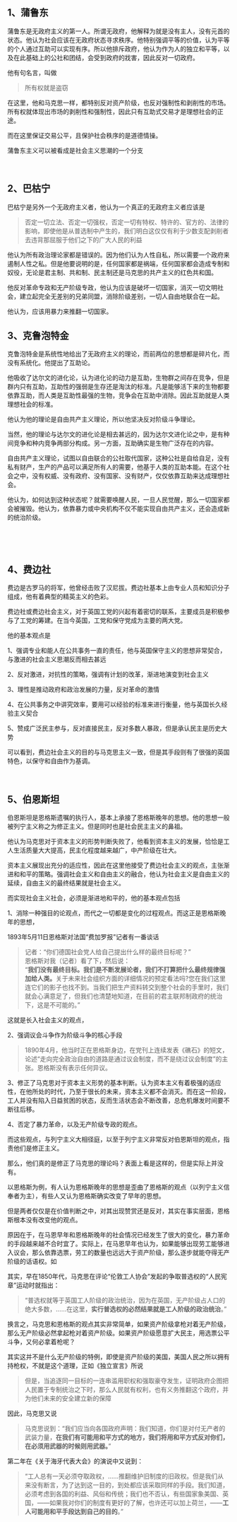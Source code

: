 <h2>1、蒲鲁东</h2><p data-pid="V8YRr-IG">蒲鲁东是无政府主义的第一人。所谓无政府，他解释为就是没有主人，没有元首的状态。他认为社会应该在无政府状态寻求秩序。他特别强调平等的价值，认为平等的个人通过互助可以实现有序。所以他排斥政府，他认为作为人的独立和平等，以及在此基础上的公社和团结，会受到政府的戕害，因此反对一切政府。</p><p data-pid="k1wRAL4D">他有句名言，叫做</p><blockquote data-pid="vX7pJKzl">所有权就是盗窃</blockquote><p data-pid="9SWxE41m">在这里，他和马克思一样，都特别反对资产阶级，也反对强制性和剥削性的市场。所有权就体现出市场的剥削性和强制性，因此只有互助式交易才是理想社会的正途。</p><p data-pid="k-9DlR7n">而在这里保证交易公平，且保护社会秩序的是道德情操。</p><p data-pid="PsMf8R45">蒲鲁东主义可以被看成是社会主义思潮的一个分支</p><p class="ztext-empty-paragraph"><br/></p><h2>2、巴枯宁</h2><p data-pid="fWEFZtaU">巴枯宁是另外一个无政府主义者，他认为一个真正的无政府主义者应该是</p><blockquote data-pid="jbWI8R7O">否定一切立法、否定一切强权，否定一切有特权、特许的、官方的、法律的影响，即使他是从普选制中产生的，我们明白这仅仅有利于少数支配剥削者去违背那屈服于他们之下的广大人民的利益</blockquote><p data-pid="f4a-mwfS">他认为所有政治理论家都是错误的。因为他们认为人性自私，所以需要一个政府来遏制人性之私。但是他要说明的是，任何国家都是祸端，任何国家都会造成专制和奴役，无论是君主制、共和制、民主制还是马克思的共产主义的红色共和国。</p><p data-pid="uQr7RbFP">他反对革命专政和无产阶级专政，他认为应该是破坏一切国家，消灭一切文明社会，建立起完全无差别的兄弟同盟，消除阶级差别，一切人自由地联合在一起。</p><p data-pid="qDooxNaE">他认为，应该用暴力来推翻一切国家。</p><h2>3、克鲁泡特金</h2><p data-pid="BGdimPcz">克鲁泡特金是系统性地给出了无政府主义的理论，而前两位的思想都是碎片化，而没有系统化。他提出了互助论。</p><p data-pid="vpOQ5K_S">他吸收了达尔文的进化论，认为进化论的动力是互助，生物群之间存在竞争，但是群内只有互助，互助性的强弱是生存还是淘汰的标准。凡是能够活下来的生物都要依靠互助，而人类是互助性最强的生物，竞争会在互助中消除。因此互助就是人类理想社会的标准。</p><p data-pid="EhZS2Lwd">他认为他的理论是自由共产主义理论，所以他坚决反对阶级斗争理论。</p><p data-pid="fKwLlkUf">当然，他的理论与达尔文的进化论是相去甚远的，因为达尔文进化论之中，是有种间竞争和种内竞争两部分构成。另一方面，互助确实是生物广泛存在的内容。</p><p data-pid="7823xVoO">自由共产主义理论，试图以自由联合的公社取代国家，这种公社是自给自足，没有私有财产，生产的产品可以满足所有人的需要，他基于人类的互助本能。在这个社会之中，没有权威、没有政府、没有国家、没有财产，仅仅依靠互助来达成理想社会。</p><p data-pid="q__u0Ysr">他认为，如何达到这种状态呢？就需要唤醒人民，一旦人民觉醒，那么一切国家都会被摧毁。他认为，依靠暴力或中央机构不仅不能实现自由共产主义，还会造成新的统治阶级。</p><p class="ztext-empty-paragraph"><br/></p><p class="ztext-empty-paragraph"><br/></p><h2>4、费边社</h2><p data-pid="Yo8zRwYT">费边是古罗马的将军，他曾经击败了汉尼拔。费边社基本上由专业人员和知识分子组成，他有着典型的精英主义的色彩。</p><p data-pid="yTvCzy_d">费边社或费边社会主义，对于英国工党的兴起有着密切的联系，主要成员是积极参与了工党的筹建。在当今英国，工党和保守党成为主要的两大党。</p><p data-pid="-skpSUi7">他的基本观点是</p><p data-pid="_aL_UQwc">1、强调专业和能人在公共事务一直的责任，他与英国保守主义的思想非常契合，与激进的社会主义思潮反而相去甚远</p><p data-pid="Ef06M7-_">2、反对激进，对抗性的策略，强调有计划的改革，渐进地演变到社会主义</p><p data-pid="1K07mzSc">3、理性是推动政府和政治发展的力量，反对革命的激情</p><p data-pid="eZP3-MyE">4、在公共事务之中讲究效率，要用可以经验的标准来进行衡量，他与英国长久经验主义契合</p><p data-pid="_YlcaOoy">5、赞成广泛民主参与，反对直接民主，反对多数人暴政，但是承认民主是历史大势</p><p data-pid="XqbzBdZX">可以看到，费边社会主义的目的与马克思主义一致，但是其手段则有了很强的英国特色，以保守和自由作为基调。</p><p class="ztext-empty-paragraph"><br/></p><h2>5、伯恩斯坦</h2><p data-pid="LWBM9Wft">伯恩斯坦是恩格斯遗嘱的执行人，基本上承接了恩格斯晚年的思想。他的思想一般被列宁主义称之为修正主义。但是同时也是社会民主主义的鼻祖。</p><p data-pid="dmkjjCJF">他认为马克思对于资本主义的形势判断失败了，他看到资本主义的发展，恰恰是工人生活质量大大提高，民主化程度越来越广，中产阶级在壮大。</p><p data-pid="zVV27y0P">资本主义展现出充分的适应性，因此在这里他接受了费边社会主义的观点，主张渐进和和平的策略。强调社会主义和自由主义的融合，他认为社会主义是自由主义的延续，自由主义的最终结果就是社会主义。</p><p data-pid="_pMBEzaF">而实现社会主义社会，必须是渐进地和平的，他的基本观点包括</p><p data-pid="RLCuo6TM">1、消除一种强目的论观点，而代之一切都是变化的过程观点。而这正是恩格斯晚年的思想，</p><p data-pid="WhisAhv4">1893年5月11日恩格斯对法国“费加罗报”记者有一番谈话</p><blockquote data-pid="mdsQxHeO">记者：“你们德国社会党人给自己提出什么样的最终目标呢？”<br/>恩格斯对我（记者）看了下，然后说：<br/>“<b>我们没有最终目标。我们是不断发展论者，我们不打算把什么最终规律强加给人类。</b>关于未来社会组织方面的详细情况的预定看法吗?您在我们这里连它们的影子也找不到。当我们把生产资料转交到整个社会的手里时，我们就会心满意足了，但我们也清楚地知道，在目前的君主联邦制政府的统治下，这是不可能的。”</blockquote><p data-pid="F5Af8tWk">这就是长入社会主义的观点，</p><p data-pid="AUnvgEk5">2、强调议会斗争作为阶级斗争的核心手段</p><blockquote data-pid="d5FkSQEv">1890年4月，他当时正在恩格斯身边，在党刊上连续发表《礁石》的短文，论述“走向完全政治自由的道路是通过议会制度，而不是绕过议会制度”的主张。恩格斯没有表示任何异议。</blockquote><p data-pid="nFLKxZqD">3、修正了马克思对于资本主义形势的基本判断。认为资本主义有着极强的适应性，在他所处的时代，乃至于很长的未来，资本主义都不会消灭。而在这一阶段，工人并没有陷入日益贫困的状态，反而生活状态会不断改善，总危机爆发时间要不断往后移。</p><p data-pid="KsxCDEIv">4、否定了暴力革命，以及无产阶级专政的观点。</p><p data-pid="nSkMZd5_">而这些观点，与列宁主义大相径庭，以至于列宁主义非常反对伯恩斯坦的观点，指责他们是修正主义。</p><p data-pid="evCfMQH0">那么，他们真的是修正了马克思的理论吗？表面上看是这样的，但是实际上并没有。</p><p data-pid="nTQ4FEy9">以恩格斯为例，有人认为恩格斯晚年的思想是歪曲了恩格斯的观点（以列宁主义信奉者为主），有些人又认为恩格斯确实改变了早年的思想。</p><p data-pid="4anbIRDr">但是两者仅仅是在价值判断之中，对其出现赞赏还是反对，其实在事实层面，恩格斯根本没有改变他的观点。</p><p data-pid="8RGdXZUN">原因在于，在马恩早年和恩格斯晚年的社会情况已经发生了很大的变化，暴力革命的手段越来越不合时宜了。实际上，在马恩早年也认为，如果能够出现劳工能够进入议会，那么依靠选票，劳工的数量也远远大于资产阶级，那么逐步就能夺得无产阶级的话语权。如</p><p data-pid="fH_iN4Ux">其实，早在1850年代，马克思在评论“伦敦工人协会”发起的争取普选权的“人民宪章”运动时就指出：</p><blockquote data-pid="NEUYGg0Q">“普选权就等于英国工人阶级的政治统治，因为在英国，无产阶级占人口的绝大多数，……在这里，<b>实行普选权的必然结果就是工人阶级的政治统治</b>。”</blockquote><p data-pid="_Y0ouyE8">换言之，马克思和恩格斯的观点其实非常简单，如果资产阶级拿枪对着无产阶级，那么无产阶级必然拿起枪对着资产阶级。如果资产阶级愿意扩大民主，用选票公平斗争，又何必拿着枪呢？</p><p data-pid="BYl0O9kA">其实这并不是什么无产阶级的特例，即使是资产阶级的美国，美国人民之所以拥有持枪权，不就是这个道理，正如《独立宣言》所说</p><blockquote data-pid="5DRQAKk2">但是，当追逐同一目标的一连串滥用职权和强取豪夺发生，证明政府企图把人民置于专制统治之下时，那么人民就有权利，也有义务推翻这个政府，并为他们未来的安全建立新的保障</blockquote><p data-pid="6GBVmhil">因此，马克思又说</p><blockquote data-pid="q0bXqHyQ">马克思说到：“我们应当向各国政府声明：我们知道，你们是对付无产者的武装力量，<b>在我们有可能用和平方式的地方，我们将用和平方式反对你们，在必须用武器的时候则用武器。</b>”</blockquote><p data-pid="dDihnDQU">第二年在《关于海牙代表大会》的演说中又说到：</p><blockquote data-pid="d48JFEi3">“工人总有一天必须夺取政权，……推翻维护旧制度的旧政权。但是我们从来没有断言，为了达到这一目的，到处都应该采取同样的手段。我们知道，必须考虑到各国的利益、风俗和传统；我们也不否认，有些国家象美国、英国，——如果我对你们的制度有更好的了解，也许还可以加上荷兰，——<b>工人可能用和平手段达到自己的目的</b>。”</blockquote><p></p><p></p>